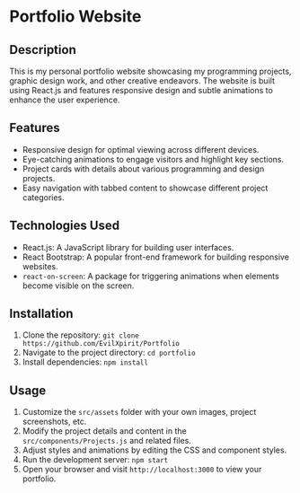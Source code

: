 # Portfolio Website

## Description

This is my personal portfolio website showcasing my programming projects, graphic design work, and other creative endeavors. The website is built using React.js and features responsive design and subtle animations to enhance the user experience.

## Features

- Responsive design for optimal viewing across different devices.
- Eye-catching animations to engage visitors and highlight key sections.
- Project cards with details about various programming and design projects.
- Easy navigation with tabbed content to showcase different project categories.

## Technologies Used

- React.js: A JavaScript library for building user interfaces.
- React Bootstrap: A popular front-end framework for building responsive websites.
- `react-on-screen`: A package for triggering animations when elements become visible on the screen.


## Installation

1. Clone the repository: `git clone https://github.com/EvilXpirit/Portfolio`
2. Navigate to the project directory: `cd portfolio`
3. Install dependencies: `npm install`

## Usage

1. Customize the `src/assets` folder with your own images, project screenshots, etc.
2. Modify the project details and content in the `src/components/Projects.js` and related files.
3. Adjust styles and animations by editing the CSS and component styles.
4. Run the development server: `npm start`
5. Open your browser and visit `http://localhost:3000` to view your portfolio.
